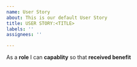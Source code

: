 ```yaml
---
name: User Story
about: This is our default User Story
title: USER STORY:<TITLE>
labels: ''
assignees: ''

---
```


As a **role** I can **capablity** so that **received benefit**
